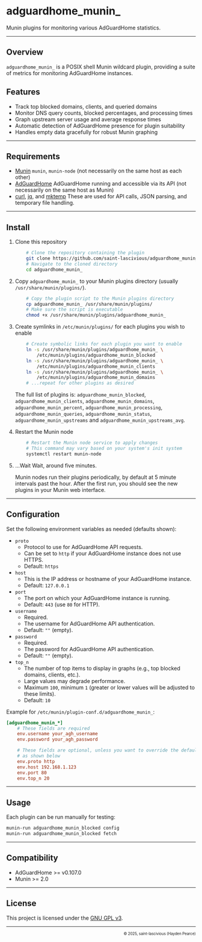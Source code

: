 # adguardhome_munin_

Munin plugins for monitoring various AdGuardHome statistics.

---

## Overview

`adguardhome_munin_` is a POSIX shell Munin wildcard plugin, providing a suite of metrics for monitoring AdGuardHome instances.

## Features

- Track top blocked domains, clients, and queried domains
- Monitor DNS query counts, blocked percentages, and processing times
- Graph upstream server usage and average response times
- Automatic detection of AdGuardHome presence for plugin suitability
- Handles empty data gracefully for robust Munin graphing

---

## Requirements

- [Munin](http://munin-monitoring.org/)
    `munin`, `munin-node` (not necessarily on the same host as each other)
- [AdGuardHome](https://adguard.com)
    AdGuardHome running and accessible via its API (not necessarily on the same host as Munin)
- [curl](https://curl.se/), [jq](https://jqlang.org/), and [mktemp](https://www.gnu.org/software/coreutils/manual/html_node/mktemp-invocation.html)
    These are used for API calls, JSON parsing, and temporary file handling.

---

## Install

1. Clone this repository
    ```sh
        # Clone the repository containing the plugin
        git clone https://github.com/saint-lascivious/adguardhome_munin_.git
        # Navigate to the cloned directory
        cd adguardhome_munin_
    ```
2. Copy `adguardhome_munin_` to your Munin plugins directory (usually `/usr/share/munin/plugins/`).
    ```sh
        # Copy the plugin script to the Munin plugins directory
        cp adguardhome_munin_ /usr/share/munin/plugins/
        # Make sure the script is executable
        chmod +x /usr/share/munin/plugins/adguardhome_munin_
    ```
3. Create symlinks in `/etc/munin/plugins/` for each plugins you wish to enable

    ```sh
        # Create symbolic links for each plugin you want to enable
        ln -s /usr/share/munin/plugins/adguardhome_munin_ \
            /etc/munin/plugins/adguardhome_munin_blocked
        ln -s /usr/share/munin/plugins/adguardhome_munin_ \
            /etc/munin/plugins/adguardhome_munin_clients
        ln -s /usr/share/munin/plugins/adguardhome_munin_ \
            /etc/munin/plugins/adguardhome_munin_domains
        # ...repeat for other plugins as desired
    ```

    The full list of plugins is: `adguardhome_munin_blocked`, `adguardhome_munin_clients`, `adguardhome_munin_domains`, `adguardhome_munin_percent`, `adguardhome_munin_processing`, `adguardhome_munin_queries`, `adguardhome_munin_status`, `adguardhome_munin_upstreams` and `adguardhome_munin_upstreams_avg`.

4. Restart the Munin node
    ```sh
        # Restart the Munin node service to apply changes
        # This command may vary based on your system's init system
        systemctl restart munin-node
    ```

5. …Wait
    Wait, around five minutes.

    Munin nodes run their plugins periodically, by default at 5 minute intervals past the hour.
    After the first run, you should see the new plugins in your Munin web interface.

---

## Configuration

Set the following environment variables as needed (defaults shown):

- `proto`
    - Protocol to use for AdGuardHome API requests.
    - Can be set to `http` if your AdGuardHome instance does not use HTTPS.
    - Default: `https`
- `host`
    - This is the IP address or hostname of your AdGuardHome instance.
    - Default: `127.0.0.1`
- `port`
    - The port on which your AdGuardHome instance is running.
    - Default: `443` (use `80` for HTTP).
- `username`
    - Required.
    - The username for AdGuardHome API authentication.
    - Default: `""` (empty).
- `password`
    - Required.
    - The password for AdGuardHome API authentication.
    - Default: `""` (empty).
- `top_n`
    - The number of top items to display in graphs (e.g., top blocked domains, clients, etc.).
    - Large values may degrade performance.
    - Maximum `100`, minimum `1` (greater or lower values will be adjusted to these limits).
    - Default: `10`

Example for `/etc/munin/plugin-conf.d/adguardhome_munin_`:

```ini
[adguardhome_munin_*]
    # These fields are required
    env.username your_agh_username
    env.password your_agh_password

    # These fields are optional, unless you want to override the defaults
    # as shown below
    env.proto http
    env.host 192.168.1.123
    env.port 80
    env.top_n 20
```

---

## Usage

Each plugin can be run manually for testing:
```sh
munin-run adguardhome_munin_blocked config
munin-run adguardhome_munin_blocked fetch
```

---

## Compatibility
- AdGuardHome >= v0.107.0
- Munin >= 2.0

---

## License

This project is licensed under the [GNU GPL v3](https://www.gnu.org/licenses/gpl-3.0.html).

---

<p align="right"><sup><sub>© 2025, saint-lascivious (Hayden Pearce)</sub></sup></p>
